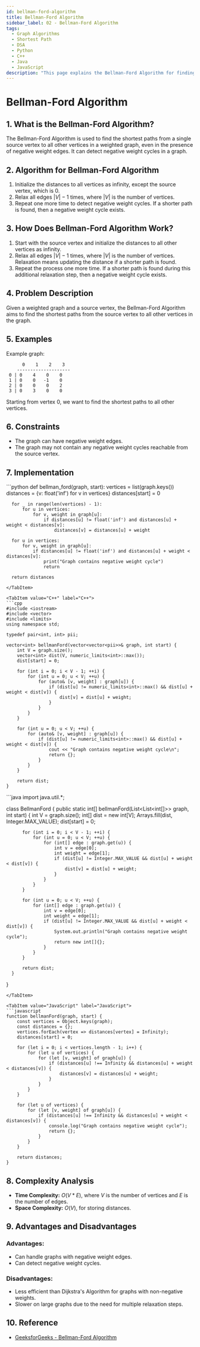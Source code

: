 ```yaml
---
id: bellman-ford-algorithm
title: Bellman-Ford Algorithm
sidebar_label: 02 - Bellman-Ford Algorithm
tags:
  - Graph Algorithms
  - Shortest Path
  - DSA
  - Python
  - C++
  - Java
  - JavaScript
description: "This page explains the Bellman-Ford Algorithm for finding the shortest path in a graph with negative weight edges."
---
```


# Bellman-Ford Algorithm

## 1. What is the Bellman-Ford Algorithm?

The Bellman-Ford Algorithm is used to find the shortest paths from a single source vertex to all other vertices in a weighted graph, even in the presence of negative weight edges. It can detect negative weight cycles in a graph.

## 2. Algorithm for Bellman-Ford Algorithm

1. Initialize the distances to all vertices as infinity, except the source vertex, which is 0.
2. Relax all edges $|V| - 1$ times, where $|V|$ is the number of vertices.
3. Repeat one more time to detect negative weight cycles. If a shorter path is found, then a negative weight cycle exists.

## 3. How Does Bellman-Ford Algorithm Work?

1. Start with the source vertex and initialize the distances to all other vertices as infinity.
2. Relax all edges $|V| - 1$ times, where $|V|$ is the number of vertices. Relaxation means updating the distance if a shorter path is found.
3. Repeat the process one more time. If a shorter path is found during this additional relaxation step, then a negative weight cycle exists.

## 4. Problem Description

Given a weighted graph and a source vertex, the Bellman-Ford Algorithm aims to find the shortest paths from the source vertex to all other vertices in the graph.

## 5. Examples

Example graph:
```
      0    1    2    3
    --------------------
 0 | 0    4    0    0
 1 | 0    0   -1    0
 2 | 0    0    0    2
 3 | 0    3    0    0
```

Starting from vertex 0, we want to find the shortest paths to all other vertices.

## 6. Constraints

- The graph can have negative weight edges.
- The graph may not contain any negative weight cycles reachable from the source vertex.

## 7. Implementation

<Tabs>
  <TabItem value="Python" label="Python" default>
  ```python
  def bellman_ford(graph, start):
      vertices = list(graph.keys())
      distances = {v: float('inf') for v in vertices}
      distances[start] = 0
  
      for _ in range(len(vertices) - 1):
          for u in vertices:
              for v, weight in graph[u]:
                  if distances[u] != float('inf') and distances[u] + weight < distances[v]:
                      distances[v] = distances[u] + weight
  
      for u in vertices:
          for v, weight in graph[u]:
              if distances[u] != float('inf') and distances[u] + weight < distances[v]:
                  print("Graph contains negative weight cycle")
                  return
  
      return distances
  ```
  </TabItem>

  <TabItem value="C++" label="C++">
  ```cpp
  #include <iostream>
  #include <vector>
  #include <limits>
  using namespace std;
  
  typedef pair<int, int> pii;
  
  vector<int> bellmanFord(vector<vector<pii>>& graph, int start) {
      int V = graph.size();
      vector<int> dist(V, numeric_limits<int>::max());
      dist[start] = 0;
  
      for (int i = 0; i < V - 1; ++i) {
          for (int u = 0; u < V; ++u) {
              for (auto& [v, weight] : graph[u]) {
                  if (dist[u] != numeric_limits<int>::max() && dist[u] + weight < dist[v]) {
                      dist[v] = dist[u] + weight;
                  }
              }
          }
      }
  
      for (int u = 0; u < V; ++u) {
          for (auto& [v, weight] : graph[u]) {
              if (dist[u] != numeric_limits<int>::max() && dist[u] + weight < dist[v]) {
                  cout << "Graph contains negative weight cycle\n";
                  return {};
              }
          }
      }
  
      return dist;
  }
  ```
  </TabItem>

  <TabItem value="Java" label="Java">
  ```java
  import java.util.*;
  
  class BellmanFord {
      public static int[] bellmanFord(List<List<int[]>> graph, int start) {
          int V = graph.size();
          int[] dist = new int[V];
          Arrays.fill(dist, Integer.MAX_VALUE);
          dist[start] = 0;
  
          for (int i = 0; i < V - 1; ++i) {
              for (int u = 0; u < V; ++u) {
                  for (int[] edge : graph.get(u)) {
                      int v = edge[0];
                      int weight = edge[1];
                      if (dist[u] != Integer.MAX_VALUE && dist[u] + weight < dist[v]) {
                          dist[v] = dist[u] + weight;
                      }
                  }
              }
          }
  
          for (int u = 0; u < V; ++u) {
              for (int[] edge : graph.get(u)) {
                  int v = edge[0];
                  int weight = edge[1];
                  if (dist[u] != Integer.MAX_VALUE && dist[u] + weight < dist[v]) {
                      System.out.println("Graph contains negative weight cycle");
                      return new int[]{};
                  }
              }
          }
  
          return dist;
      }
  }
  ```
  </TabItem>

  <TabItem value="JavaScript" label="JavaScript">
  ```javascript
  function bellmanFord(graph, start) {
      const vertices = Object.keys(graph);
      const distances = {};
      vertices.forEach(vertex => distances[vertex] = Infinity);
      distances[start] = 0;
  
      for (let i = 0; i < vertices.length - 1; i++) {
          for (let u of vertices) {
              for (let [v, weight] of graph[u]) {
                  if (distances[u] !== Infinity && distances[u] + weight < distances[v]) {
                      distances[v] = distances[u] + weight;
                  }
              }
          }
      }
  
      for (let u of vertices) {
          for (let [v, weight] of graph[u]) {
              if (distances[u] !== Infinity && distances[u] + weight < distances[v]) {
                  console.log("Graph contains negative weight cycle");
                  return {};
              }
          }
      }
  
      return distances;
  }
  ```
  </TabItem>
</Tabs>

## 8. Complexity Analysis

- **Time Complexity:** $O(V * E)$, where $V$ is the number of vertices and $E$ is the number of edges.
- **Space Complexity:** $O(V)$, for storing distances.

## 9. Advantages and Disadvantages

### Advantages:
- Can handle graphs with negative weight edges.
- Can detect negative weight cycles.

### Disadvantages:
- Less efficient than Dijkstra's Algorithm for graphs with non-negative weights.
- Slower on large graphs due to the need for multiple relaxation steps.

## 10. Reference

- [GeeksforGeeks - Bellman-Ford Algorithm](https://www.geeksforgeeks.org/bellman-ford-algorithm-dp-23/)